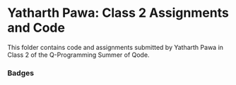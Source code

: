 # Yatharth Pawa: Class 2 Assignments and Code
This folder contains code and assignments submitted by Yatharth Pawa in Class 2 of the Q-Programming Summer of Qode.
### Badges
